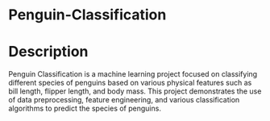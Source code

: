 # Penguin-Classification
# Description
Penguin Classification is a machine learning project focused on classifying different species of penguins based on various physical features such as bill length, flipper length, and body mass. This project demonstrates the use of data preprocessing, feature engineering, and various classification algorithms to predict the species of penguins.
